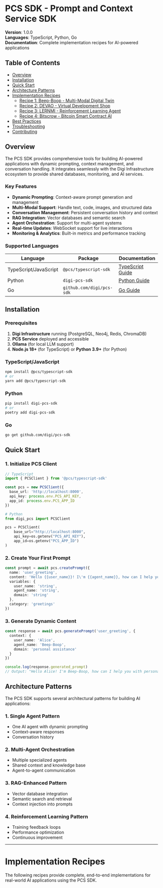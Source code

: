 # PCS SDK - Prompt and Context Service SDK

**Version**: 1.0.0  
**Languages**: TypeScript, Python, Go  
**Documentation**: Complete implementation recipes for AI-powered applications

## Table of Contents

- [Overview](#overview)
- [Installation](#installation)
- [Quick Start](#quick-start)
- [Architecture Patterns](#architecture-patterns)
- [Implementation Recipes](#implementation-recipes)
  - [Recipe 1: Beep-Boop - Multi-Modal Digital Twin](#recipe-1-beep-boop---multi-modal-digital-twin)
  - [Recipe 2: DEVAO - Virtual Development Shop](#recipe-2-devao---virtual-development-shop)
  - [Recipe 3: LERNMI - Reinforcement Learning Agent](#recipe-3-lernmi---reinforcement-learning-agent)
  - [Recipe 4: Bitscrow - Bitcoin Smart Contract AI](#recipe-4-bitscrow---bitcoin-smart-contract-ai)
- [Best Practices](#best-practices)
- [Troubleshooting](#troubleshooting)
- [Contributing](#contributing)

## Overview

The PCS SDK provides comprehensive tools for building AI-powered applications with dynamic prompting, context management, and conversation handling. It integrates seamlessly with the Digi Infrastructure ecosystem to provide shared databases, monitoring, and AI services.

### Key Features

- **Dynamic Prompting**: Context-aware prompt generation and management
- **Multi-Modal Support**: Handle text, code, images, and structured data
- **Conversation Management**: Persistent conversation history and context
- **RAG Integration**: Vector databases and semantic search
- **Agent Orchestration**: Support for multi-agent systems
- **Real-time Updates**: WebSocket support for live interactions
- **Monitoring & Analytics**: Built-in metrics and performance tracking

### Supported Languages

| Language | Package | Documentation |
|----------|---------|---------------|
| TypeScript/JavaScript | `@pcs/typescript-sdk` | [TypeScript Guide](typescript/) |
| Python | `digi-pcs-sdk` | [Python Guide](python/) |
| Go | `github.com/digi/pcs-sdk` | [Go Guide](go/) |

## Installation

### Prerequisites

1. **Digi Infrastructure** running (PostgreSQL, Neo4j, Redis, ChromaDB)
2. **PCS Service** deployed and accessible
3. **Ollama** (for local LLM support)
4. **Node.js 18+** (for TypeScript) or **Python 3.9+** (for Python)

### TypeScript/JavaScript

```bash
npm install @pcs/typescript-sdk
# or
yarn add @pcs/typescript-sdk
```

### Python

```bash
pip install digi-pcs-sdk
# or
poetry add digi-pcs-sdk
```

### Go

```bash
go get github.com/digi/pcs-sdk
```

## Quick Start

### 1. Initialize PCS Client

```typescript
// TypeScript
import { PCSClient } from '@pcs/typescript-sdk'

const pcs = new PCSClient({
  base_url: 'http://localhost:8000',
  api_key: process.env.PCS_API_KEY,
  app_id: process.env.PCS_APP_ID
})
```

```python
# Python
from digi_pcs import PCSClient

pcs = PCSClient(
    base_url="http://localhost:8000",
    api_key=os.getenv("PCS_API_KEY"),
    app_id=os.getenv("PCS_APP_ID")
)
```

### 2. Create Your First Prompt

```typescript
const prompt = await pcs.createPrompt({
  name: 'user_greeting',
  content: 'Hello {{user_name}}! I\'m {{agent_name}}, how can I help you with {{domain}}?',
  variables: {
    user_name: 'string',
    agent_name: 'string', 
    domain: 'string'
  },
  category: 'greetings'
})
```

### 3. Generate Dynamic Content

```typescript
const response = await pcs.generatePrompt('user_greeting', {
  context: {
    user_name: 'Alice',
    agent_name: 'Beep-Boop',
    domain: 'personal assistance'
  }
})

console.log(response.generated_prompt)
// Output: "Hello Alice! I'm Beep-Boop, how can I help you with personal assistance?"
```

## Architecture Patterns

The PCS SDK supports several architectural patterns for building AI applications:

### 1. Single Agent Pattern
- One AI agent with dynamic prompting
- Context-aware responses
- Conversation history

### 2. Multi-Agent Orchestration  
- Multiple specialized agents
- Shared context and knowledge base
- Agent-to-agent communication

### 3. RAG-Enhanced Pattern
- Vector database integration
- Semantic search and retrieval
- Context injection into prompts

### 4. Reinforcement Learning Pattern
- Training feedback loops
- Performance optimization
- Continuous improvement

---

# Implementation Recipes

The following recipes provide complete, end-to-end implementations for real-world AI applications using the PCS SDK.
